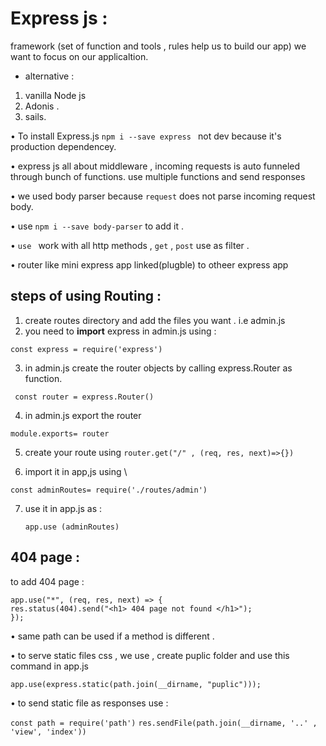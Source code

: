 # Express js :

framework (set of function and tools , rules help us to build our app)
we want to focus on our applicaltion.

- alternative :

1. vanilla Node js
2. Adonis .
3. sails.

• To install Express.js `npm i --save express ` not dev because it's production dependencey.

• express js all about middleware , incoming requests is auto funneled through bunch of functions. use multiple functions and send responses

• we used body parser because `request` does not parse incoming request body.

• use `npm i --save body-parser` to add it .

• `use ` work with all http methods , `get` , `post` use as filter .

• router like mini express app linked(plugble) to otheer express app

## steps of using Routing :

1. create routes directory and add the files you want . i.e admin.js
2. you need to **import** express in admin.js using :

`const express = require('express')`

3. in admin.js create the router objects by calling express.Router as function.

` const router = express.Router()`

4. in admin.js export the router

`module.exports= router`

5. create your route using
   `router.get("/" , (req, res, next)=>{})`

6. import it in app,js using \

`const adminRoutes= require('./routes/admin')`

7. use it in app.js as :

   `app.use (adminRoutes)`

## 404 page :

to add 404 page :

    app.use("*", (req, res, next) => {
    res.status(404).send("<h1> 404 page not found </h1>");
    });

• same path can be used if a method is different .

• to serve static files css , we use , create puplic folder and use this command in app.js

`app.use(express.static(path.join(__dirname, "puplic")));`

• to send static file as responses use :

`const path = require('path')`
`res.sendFile(path.join(__dirname, '..' , 'view', 'index'))`
